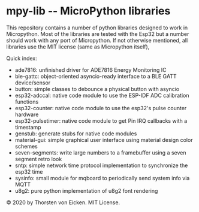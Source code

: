 mpy-lib -- MicroPython libraries
================================

This repository contains a number of python libraries designed to work in Micropython.
Most of the libraries are tested with the Esp32 but a number should work with any port of
Micropython.
If not otherwise mentioned, all libraries use the MIT license (same as Micropython itself),

Quick index:
- ade7816: unfinished driver for ADE7816 Energy Monitoring IC
- ble-gattc: object-oriented asyncio-ready interface to a BLE GATT device/sensor
- button: simple classes to debounce a physical button with asyncio
- esp32-adccal: native code module to use the ESP-IDF ADC calibration functions
- esp32-counter: native code module to use the esp32's pulse counter hardware
- esp32-pulsetimer: native code module to get Pin IRQ callbacks with a timestamp
- genstub: generate stubs for native code modules
- material-gui: simple graphical user interface using material design color schemes
- seven-segments: write large numbers to a framebuffer using a seven segment retro look
- sntp: simple network time protocol implementation to synchronize the esp32 time
- sysinfo: small module for mqboard to periodically send system info via MQTT
- u8g2: pure python implementation of u8g2 font rendering

© 2020 by Thorsten von Eicken. MIT License.

